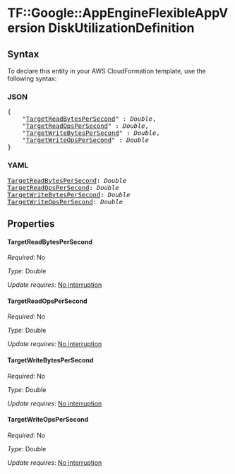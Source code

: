 # TF::Google::AppEngineFlexibleAppVersion DiskUtilizationDefinition

## Syntax

To declare this entity in your AWS CloudFormation template, use the following syntax:

### JSON

<pre>
{
    "<a href="#targetreadbytespersecond" title="TargetReadBytesPerSecond">TargetReadBytesPerSecond</a>" : <i>Double</i>,
    "<a href="#targetreadopspersecond" title="TargetReadOpsPerSecond">TargetReadOpsPerSecond</a>" : <i>Double</i>,
    "<a href="#targetwritebytespersecond" title="TargetWriteBytesPerSecond">TargetWriteBytesPerSecond</a>" : <i>Double</i>,
    "<a href="#targetwriteopspersecond" title="TargetWriteOpsPerSecond">TargetWriteOpsPerSecond</a>" : <i>Double</i>
}
</pre>

### YAML

<pre>
<a href="#targetreadbytespersecond" title="TargetReadBytesPerSecond">TargetReadBytesPerSecond</a>: <i>Double</i>
<a href="#targetreadopspersecond" title="TargetReadOpsPerSecond">TargetReadOpsPerSecond</a>: <i>Double</i>
<a href="#targetwritebytespersecond" title="TargetWriteBytesPerSecond">TargetWriteBytesPerSecond</a>: <i>Double</i>
<a href="#targetwriteopspersecond" title="TargetWriteOpsPerSecond">TargetWriteOpsPerSecond</a>: <i>Double</i>
</pre>

## Properties

#### TargetReadBytesPerSecond

_Required_: No

_Type_: Double

_Update requires_: [No interruption](https://docs.aws.amazon.com/AWSCloudFormation/latest/UserGuide/using-cfn-updating-stacks-update-behaviors.html#update-no-interrupt)

#### TargetReadOpsPerSecond

_Required_: No

_Type_: Double

_Update requires_: [No interruption](https://docs.aws.amazon.com/AWSCloudFormation/latest/UserGuide/using-cfn-updating-stacks-update-behaviors.html#update-no-interrupt)

#### TargetWriteBytesPerSecond

_Required_: No

_Type_: Double

_Update requires_: [No interruption](https://docs.aws.amazon.com/AWSCloudFormation/latest/UserGuide/using-cfn-updating-stacks-update-behaviors.html#update-no-interrupt)

#### TargetWriteOpsPerSecond

_Required_: No

_Type_: Double

_Update requires_: [No interruption](https://docs.aws.amazon.com/AWSCloudFormation/latest/UserGuide/using-cfn-updating-stacks-update-behaviors.html#update-no-interrupt)

